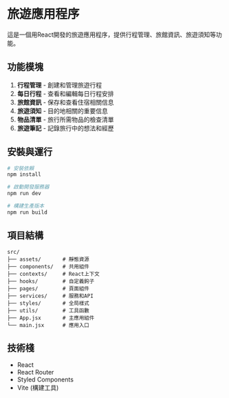 # 旅遊應用程序

這是一個用React開發的旅遊應用程序，提供行程管理、旅館資訊、旅遊須知等功能。

## 功能模塊

1. **行程管理** - 創建和管理旅遊行程
2. **每日行程** - 查看和編輯每日行程安排
3. **旅館資訊** - 保存和查看住宿相關信息
4. **旅遊須知** - 目的地相關的重要信息
5. **物品清單** - 旅行所需物品的檢查清單
6. **旅遊筆記** - 記錄旅行中的想法和經歷

## 安裝與運行

```bash
# 安裝依賴
npm install

# 啟動開發服務器
npm run dev

# 構建生產版本
npm run build
```

## 項目結構

```
src/
├── assets/       # 靜態資源
├── components/   # 共用組件
├── contexts/     # React上下文
├── hooks/        # 自定義鉤子
├── pages/        # 頁面組件
├── services/     # 服務和API
├── styles/       # 全局樣式
├── utils/        # 工具函數
├── App.jsx       # 主應用組件
└── main.jsx      # 應用入口
```

## 技術棧

- React
- React Router
- Styled Components
- Vite (構建工具)